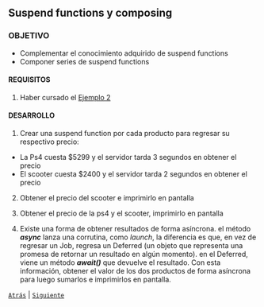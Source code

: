  ## Suspend functions y composing

### OBJETIVO 

- Complementar el conocimiento adquirido de suspend functions
- Componer series de suspend functions

#### REQUISITOS 

1. Haber cursado el [Ejemplo 2](../Ejemplo-02)

#### DESARROLLO

1. Crear una suspend function por cada producto para regresar su respectivo precio: 


* La Ps4 cuesta $5299 y el servidor tarda 3 segundos en obtener el precio
* El scooter cuesta $2400 y el servidor tarda 2 segundos en obtener el precio

<!-- <details>
	<summary>solucion</summary>
	
```kotlin
suspend fun getScooterPrice():Long{
    println("Obteniendo precio...")
    delay(2_000)
    return 2400L
}

suspend fun getPs4Price():Long{
    println("Obteniendo precio...")
    delay(3_000)
    return 5299L
}
```

</details> -->

2. Obtener el precio del scooter e imprimirlo en pantalla

<!-- <details>
	<summary>solucion</summary>
	
```kotlin
  runBlocking{
        val price = getScooterPrice()
        println("El precio del scooter es: $price")
    }
```

</details> -->


3. Obtener el precio de la ps4 y el scooter, imprimirlo en pantalla


<!-- <details>
	<summary>solucion</summary>
	
```kotlin
runBlocking {
        val scooterPrice = getScooterPrice()
        val ps4Price = getPs4Price()

        val totalPrice = scooterPrice + ps4Price
        println("El precio total es: $totalPrice")
    }
```

</details> -->

4. Existe una forma de obtener resultados de forma asíncrona. el método ***async*** lanza una corrutina, como *launch*, la diferencia es que, en vez de regresar un Job, regresa un Deferred (un objeto que representa una promesa de retornar un resultado en algún momento). en el Deferred, viene un método ***await()*** que devuelve el resultado. Con esta información, obtener el valor de los dos productos de forma asíncrona para luego sumarlos e imprimirlos en pantalla.

<!-- <details>
	<summary>solucion</summary>
	
```kotlin
runBlocking {
        val scooterResult = async {getScooterPrice()}
        val ps4Result = async {getPs4Price()}

        val totalPrice = scooterResult.await() + ps4Result.await()
        println("El precio total es: $totalPrice")
    }
```

</details> -->


[`Atrás`](../Ejemplo-02) | [`Siguiente`](../Readme.md)
